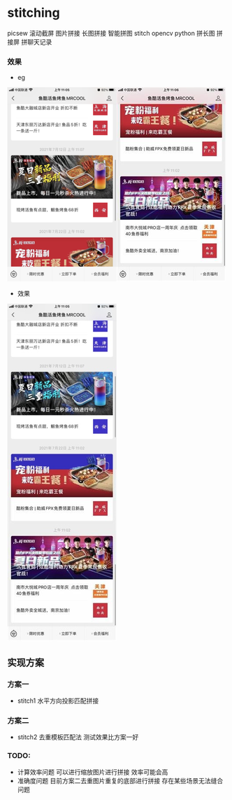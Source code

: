 # stitching
picsew 滚动截屏 图片拼接 长图拼接 智能拼图 stitch opencv python 拼长图 拼接屏 拼聊天记录

### 效果
- eg

![image1](./imgs/1.jpg)![image2](./imgs/2.jpg)

- 效果

![result](./result/1.jpg)

## 实现方案
### 方案一
- stitch1 水平方向投影匹配拼接

### 方案二
- stitch2 去重模板匹配法 测试效果比方案一好

### TODO:
- 计算效率问题 可以进行缩放图片进行拼接 效率可能会高
- 准确度问题 目前方案二去重图片重复的底部进行拼接 存在某些场景无法缝合问题